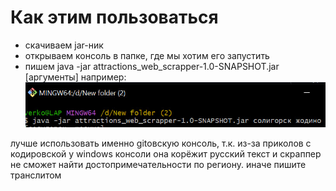 # Как этим пользоваться

- скачиваем jar-ник
- открываем консоль в папке, где мы хотим его запустить
- пишем java -jar attractions_web_scrapper-1.0-SNAPSHOT.jar [аргументы] 
например:
![example](example.jpg)

лучше использовать именно gitовскую консоль, т.к. из-за приколов с кодировской у windows консоли она корёжит русский текст и скраппер не сможет найти достопримечательности по региону. иначе пишите транслитом
